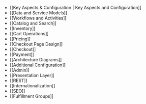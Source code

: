 - [[Key Aspects & Configuration | Key Aspects and Configuration]]
- [[Data and Service Models]]
- [[Workflows and Activities]]
- [[Catalog and Search]]
- [[Inventory]]
- [[Cart Operations]]
- [[Pricing]]
- [[Checkout Page Design]]
- [[Checkout]]
- [[Payment]]
- [[Architecture Diagrams]]
- [[Additional Configuration]]
- [[Admin]]
- [[Presentation Layer]]
- [[REST]]
- [[Internationalization]]
- [[SEO]]
- [[Fulfillment Groups]]
